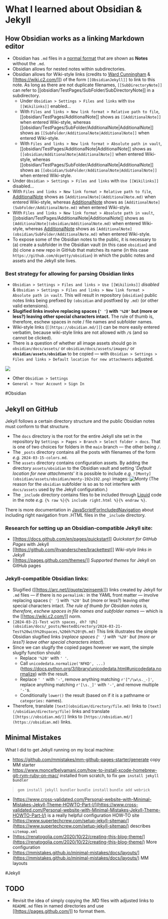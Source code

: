 # What I learned about Obsidian & Jekyll

## How Obsidian works as a linking Markdown editor

- Obsidian has `.md` files in a [normal format](https://www.markdownguide.org/tools/obsidian/) that are shown as **Notes** without the `.md`.
- Obsidian allows for nested notes within subdirectories.
- Obsidian allows for Wiki-style links (credits to [Ward Cunningham](https://en.wikipedia.org/wiki/Ward_Cunningham) & [[https://wiki.c2.com/]]) of the form `[[ObsidianJekyll]]` to link to this note. As long as there are not duplicate filenames, `[[SubDirectoryNote]]` can refer to [[obsidian/TestPages/SubFolder/SubDirectoryNote]] in a subdirectory. 
  - Under `Obsidian > Settings > Files and links` with `Use [[Wikilinks]]` enabled...
   - With `Files and links > New link format > Relative path to file`, [[obsidian/TestPages/AdditionalNote]] shows as `[[AdditionalNote]]` when entered Wiki-style, whereas [[obsidian/TestPages/SubFolder/AdditionalNote|AdditionalNote]] shows as `[[SubFolder/AdditionalNote|AdditionalNote]]` when entered Wiki-style.
   - With `Files and links > New link format > Absolute path in vault`, [[obsidian/TestPages/AdditionalNote|AdditionalNote]] shows as `[[obsidian/AdditionalNote|AdditionalNote]]` when entered Wiki-style, whereas [[obsidian/TestPages/SubFolder/AdditionalNote|AdditionalNote]] shows as `[[obsidian/SubFolder/AdditionalNote|AdditionalNote]]` when entered Wiki-style.
 - Under `Obsidian > Settings > Files and links` with `Use [[Wikilinks]]` disabled...
  - With `Files and links > New link format > Relative path to file`, [AdditionalNote](obsidian/TestPages/AdditionalNote.md) shows as `[AdditionalNote](AdditionalNote.md)` when entered Wiki-style, whereas [AdditionalNote](obsidian/TestPages/SubFolder/AdditionalNote.md) shows as `[AdditionalNote](SubFolder/AdditionalNote.md)` when entered Wiki-style.
  - With `Files and links > New link format > Absolute path in vault`, [[obsidian/TestPages/AdditionalNote|AdditionalNote]] shows as `[AdditionalNote](obsidian/AdditionalNote.md)` when entered Wiki-style, whereas [AdditionalNote](obsidian/TestPages/SubFolder/AdditionalNote.md) shows as `[AdditionalNote](obsidian/SubFolder/AdditionalNote.md)` when entered Wiki-style.
- To expose some of the Obsidian notes to the public, it is necessary to (a) create a subfolder in the Obsidian vault (in this case `obsidian`) and (b) clone a new repo in GitHub that matches its name (in this case `https://github.com/dcpetty/obsidian`) in which the public notes and assets and the Jekyll site lives.

### Best strategy for allowing for parsing Obsidian links

- `Obsidian > Settings > Files and links > Use [[Wikilinks]]` *disabled* & `Obsidian > Settings > Files and links > New link format > Absolute path in vault`. This will result in repository (`obsidian`) public notes links being prefixed by `(obsidian` and postfixed by `.md)` (or other valid extensions).
- **Slugified links involve replacing spaces (`' '`) with `'%20'` but (more or less?) leaving other special characters intact.** The rule of thumb is, therefore, eschew spaces in note / file names and subfolder names.
- Wiki-style links (`[[https://obsidian.md/]]`)  can be more easily entered verbatim, because wiki-style links are not allowed with `/`s (and so cannot be clicked).
- There is a question of whether all image assets should go in `obsidian/docs/assets/` or `obsidian/docs/assets/images/` or **`obsidian/assets/obsidian`** to be copied — with `Obsidian > Settings > Files and links > Default location for new attachments` adjusted.

![](obsidian/assets/obsidian/Pasted%20image%2020240324105650.png)

- Other `Obsidian > Settings`
 - `General > Your Account > Sign In`

#Obsidian

## Jekyll on GitHub

Jekyll follows a certain directory structure and the public Obsidian notes must conform to that structure.

- The `docs` directory is the root for the entire Jekyll site set in the repository by `Settings > Pages > Branch > Select folder > docs`. That is one of two choices for folders in the `main` branch — the other being `/`.
- The `_posts` directory contains all the posts with filenames of the form *e.g.* `2024-03-15-colors.md`.
- The `assets` directory contains configuration assets. By adding the directory `assets/obsidian` to the Obsidian vault and setting '*Default location for new attachments*' it is possible to include *e.g.* `![Monty](obsidian/assets/obsidian/monty-192x192.png)` images: ![Monty](obsidian/assets/obsidian/monty-192x192.png) (The reason for the `obsidian` subfolder is so as to not interfere with `docs/assets` used by the Jekyll configuration.)
- The `_include` directory contains files to be included through [Liquid](https://shopify.dev/docs/api/liquid) code in the note *e.g.* `{% raw %}{% include right.html %}{% endraw %}`.

There is more documentation in [JavaScriptForIncludedNavigation](obsidian/Obsidian%20&%20Jekyll/JavaScriptForIncludedNavigation.md) about including right navigation from .HTML files in the `_include` directory.

### Research for setting up an Obsidian-compatible Jekyll site:

- [[https://docs.github.com/en/pages/quickstart]] *Quickstart for GitHub Pages* with Jekyll
- [[https://github.com/jhvanderschee/brackettest]] *Wiki-style links in Jekyll*
- [[https://pages.github.com/themes/]] *Supported themes* for Jekyll on GitHub pages

### Jekyll-compatible Obsidian links:

- Slugified ([[https://arc.net/l/quote/zeinsemk]]) links created by Jekyll for `.md` files — if there is no `permalink:` in the YAML front matter — involve replacing spaces (`' '`) with `'%20'` but (more or less?) leaving other special characters intact. *The rule of thumb for Obsidian notes is, therefore, eschew spaces in file names and subfolder names* &mdash; which is the [[https://wiki.c2.com/]] norm.
- `[2024-03-21-Test with spaces, éh? !@%](obsidian/docs/_posts/NestedDirectory/2024-03-21-Test%20with%20spaces,%20éh?%20!@%.md)` This link illustrates the simple Obsidian slugified links (*replace spaces (`' '`) with `'%20'` but (more or less?) leave other special characters intact*). 
- Since we can slugify the copied pages however we want, the simple slugify function should:
   - Replace `'%20'` with `' '`.
   - Call `unicodedata.normalize('NFKD', ...)` (https://docs.python.org/3/library/unicodedata.html#unicodedata.normalize) with the result.
   - Replace `' '` with `'-'`, remove anything matching `r'[^/\w\s._-]'`, replace anything matching `r'[\s._]'` with `'-'`, and remove multiple `'-'`s.
   - Conditionally `lower()` the result (based on if it is a pathname or `categories:`  names).
- Therefore, translate `[text](obsidian/directory/file.md)` links to `[text](/obsidian/directory/file)` links and translate `[[https://obsidian.md/]]` links to `[https://obsidian.md/](https://obsidian.md)` links.

## Minimal Mistakes

What I did to get Jekyll running on my local machine:

- https://github.com/mmistakes/mm-github-pages-starter/generate copy MM starter
- https://www.moncefbelyamani.com/how-to-install-xcode-homebrew-git-rvm-ruby-on-mac/ installed from scratch, to fix `gem install jekyll bundler`

> `gem install jekyll bundler`
> `bundle install`
> `bundle add webrick`

- [https://www.cross-validated.com/Personal-website-with-Minimal-Mistakes-Jekyll-Theme-HOWTO-Part-I/](https://www.cross-validated.com/Personal-website-with-Minimal-Mistakes-Jekyll-Theme-HOWTO-Part-I/) is a really helpful configuration HOW-TO site
- [https://www.supertechcrew.com/setup-jekyll-sitemap/](https://www.supertechcrew.com/setup-jekyll-sitemap/) describes `sitemap.xml`
- [https://renatogolia.com/2020/10/22/creating-this-blog-theme/](https://renatogolia.com/2020/10/22/creating-this-blog-theme/) More configuration
- [https://mmistakes.github.io/minimal-mistakes/docs/layouts/](https://mmistakes.github.io/minimal-mistakes/docs/layouts/) MM layouts

#Jekyll

## TODO

- Revisit the idea of simply copying the .MD files with adjusted links to `README.md` files in named directories and use [[https://pages.github.com/]] to format them.
